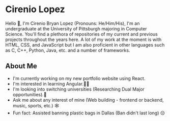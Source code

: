 # Cirenio Lopez
Hello 👋, I'm Cirenio Bryan Lopez (Pronouns: He/Him/His), I'm an undergraduate at the University of Pittsburgh majoring in Computer Science. You'll find a plethora of repositories of my current and previous projects throughout the years here. A lot of my work at the moment is with HTML, CSS, and JavaScript but I am also proficient in other languages such as C, C++, Python, Java, etc. and a number of frameworks.

## About Me

 - I'm currently working on my new portfolio website using React.
 - I'm interested in learning Angular.👨‍💻
 - I'm looking into switching universities (Researching Dual Major opportunities).🏫
 - Ask me about any interest of mine (Web building - frontend or backend, music, sports, etc.) 🕸
 - Fun fact: Assisted banning plastic bags in Dallas (Ban didn't last long) 😔
